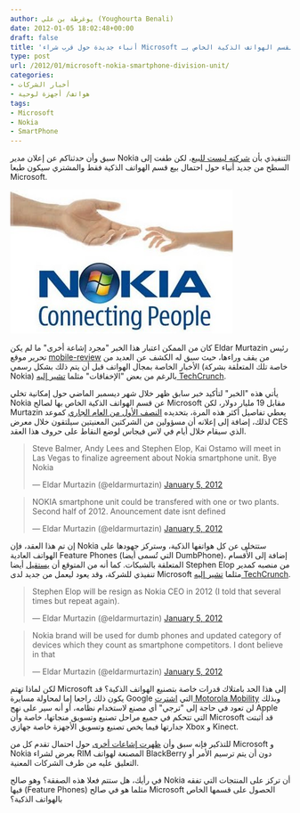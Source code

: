 ```yaml
---
author: يوغرطة بن علي (Youghourta Benali)
date: 2012-01-05 18:02:48+00:00
draft: false
title: 'أنباء جديدة حول قرب شراء Microsoft لقسم الهواتف الذكية الخاص بـ Nokia  '
type: post
url: /2012/01/microsoft-nokia-smartphone-division-unit/
categories:
- أخبار الشركات
- هواتف/ أجهزة لوحية
tags:
- Microsoft
- Nokia
- SmartPhone
---
```


سبق وأن حدثناكم عن إعلان مدير Nokia التنفيذي بأن [شركته ليست للبيع](https://www.it-scoop.com/2011/06/nokia-not-for-sale/)، لكن طفت إلى السطح من جديد أنباء حول احتمال بيع قسم الهواتف الذكية فقط والمشتري سيكون طبعا Microsoft.




[![هل ستشتري Microsoft قسم الهواتف الذكية الخاص بـ Nokia؟](Nokia-Microsoft-Apps.jpg)
](Nokia-Microsoft-Apps.jpg)




كان من الممكن اعتبار هذا الخبر "مجرد إشاعة أخرى" ما لم يكن Eldar Murtazin رئيس تحرير موقع [mobile-review](http://mobile-review.com/) من يقف وراءها، حيث سبق له الكشف عن العديد من الأخبار الخاصة بمجال الهواتف قبل أن يتم ذلك بشكل رسمي (خاصة تلك المتعلقة بشركة Nokia) بالرغم من بعض "الإخفاقات" مثلما [تشير إليه TechCrunch](http://techcrunch.com/2012/01/05/microsoft-nokia-smartphone-division-unit/).




يأتي هذه "الخبر" لتأكيد خبر سابق ظهر خلال شهر ديسمبر الماضي حول إمكانية تخلي Nokia عن قسم الهواتف الذكية الخاص بها لصالح Microsoft مقابل 19 مليار دولار، لكن Murtazin يعطي تفاصيل أكثر هذه المرة، بتحديده [النصف الأول من العام الجاري](https://twitter.com/#!/eldarmurtazin/status/154842107939524608) كموعد لذلك، إضافة إلى إعلانه أن مسؤولين من الشركتين المعنيتين سيلتقون خلال معرض CES الذي سيقام خلال أيام في لاس فيجاس لوضع النقاط على حروف هذا العقد.





<blockquote>Steve Balmer, Andy Lees and Stephen Elop, Kai Ostamo will meet in Las Vegas to finalize agreement about Nokia smartphone unit. Bye Nokia

— Eldar Murtazin (@eldarmurtazin) [January 5, 2012](https://twitter.com/eldarmurtazin/status/154840815594782720)</blockquote>




<blockquote>NOKIA smartphone unit could be transfered with one or two plants. Second half of 2012. Anouncement date isnt defined

— Eldar Murtazin (@eldarmurtazin) [January 5, 2012](https://twitter.com/eldarmurtazin/status/154842107939524608)</blockquote>


إن تم هذا العقد، فإن Nokia ستتخلى عن كل هواتفها الذكية، وستركز جهودها على الهواتف العادية Feature Phones (التي تُسمى أيضا DumbPhone)، إضافة إلى الأٌقسام المتعلقة بالشبكات. كما أنه من المتوقع أن [يستقيل](https://twitter.com/#!/eldarmurtazin/status/154851243888611329) أيضا Stephen Elop من منصبه كمدير تنفيذي للشركة، وقد يعود ليعمل من جديد لدى Microsoft مثلما [تشير إليه TechCrunch](http://techcrunch.com/2012/01/05/microsoft-nokia-smartphone-division-unit/).


<blockquote>Stephen Elop will be resign as Nokia CEO in 2012 (I told that several times but repeat again).

— Eldar Murtazin (@eldarmurtazin) [January 5, 2012](https://twitter.com/eldarmurtazin/status/154851243888611329)</blockquote>





<blockquote>Nokia brand will be used for dumb phones and updated category of devices which they count as smartphone competitors. I dont believe in that

— Eldar Murtazin (@eldarmurtazin) [January 5, 2012](https://twitter.com/eldarmurtazin/status/154843247959752704)</blockquote>





لكن لماذا تهتم Microsoft إلى هذا الحد بامتلاك قدرات خاصة بتصنيع الهواتف الذكية؟ قد يكون ذلك راجعا إما لمحاولة مسايرة Google التي [اشترت Motorola Mobility](https://www.it-scoop.com/2011/08/google-motorola-mobility/) وبذلك لن تعود في حاجة إلى "ترجي" أي مصنع لاستخدام نظامه، أو أنه سير على نهج Apple التي تتحكم في جميع مراحل تصنيع وتسويق منجاتها، خاصة وأن Microsoft قد أثبتت جدارتها فيما يخص تصنيع وتسويق الأجهزة خاصة جهازي Xbox و Kinect.




للتذكير فإنه سبق وأن [ظهرت إشاعات أخرى](https://www.it-scoop.com/2011/12/who-will-eat-rim/) حول احتمال تقدم كل من Microsoft و Nokia بعرض لشراء RIM المصنعة لهواتف BlackBerry دون أن يتم ترسيم الأمر أو التعليق عليه من طرف الشركات المعنية.




في رأيك، هل ستتم فعلا هذه الصفقة؟ وهو صالح Nokia أن تركز على المنتجات التي تفقه فيها (Feature Phones) مثلما هو في صالح Microsoft الحصول على قسمها الخاص بالهواتف الذكية؟
